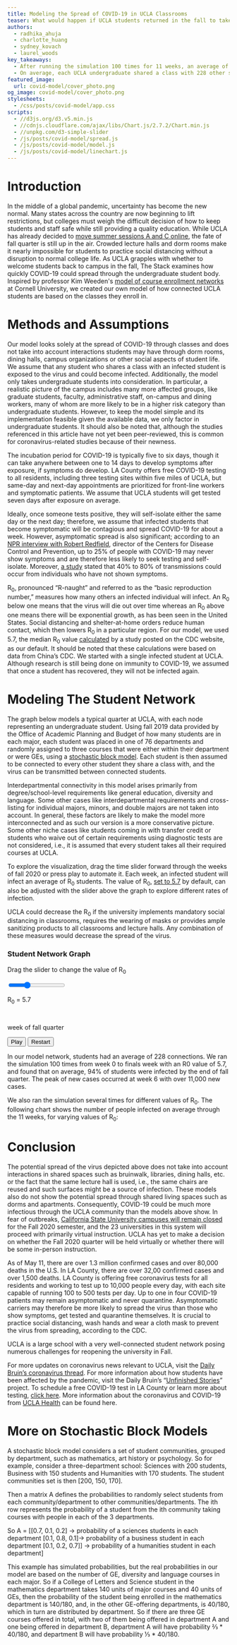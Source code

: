 ```yaml
---
title: Modeling the Spread of COVID-19 in UCLA Classrooms
teaser: What would happen if UCLA students returned in the fall to take in-person classes? We explore the potential spread of COVID-19 among students on UCLA’s campus.
authors:
  - radhika_ahuja
  - charlotte_huang
  - sydney_kovach
  - laurel_woods
key_takeaways:
  - After running the simulation 100 times for 11 weeks, an average of 94% of students were infected.
  - On average, each UCLA undergraduate shared a class with 228 other students.
featured_image:
  url: covid-model/cover_photo.png
og_image: covid-model/cover_photo.png
stylesheets:
  - /css/posts/covid-model/app.css
scripts:
  - //d3js.org/d3.v5.min.js
  - //cdnjs.cloudflare.com/ajax/libs/Chart.js/2.7.2/Chart.min.js
  - //unpkg.com/d3-simple-slider
  - /js/posts/covid-model/spread.js
  - /js/posts/covid-model/model.js
  - /js/posts/covid-model/linechart.js
---
```


# Introduction

In the middle of a global pandemic, uncertainty has become the new normal. Many states across the country are now beginning to lift restrictions, but colleges must weigh the difficult decision of how to keep students and staff safe while still providing a quality education. While UCLA has already decided to [move summer sessions A and C online](https://dailybruin.com/2020/05/11/ucla-to-hold-summer-session-c-online-considering-selective-in-person-instruction/), the fate of fall quarter is still up in the air. Crowded lecture halls and dorm rooms make it nearly impossible for students to practice social distancing without a disruption to normal college life. As UCLA grapples with whether to welcome students back to campus in the fall, The Stack examines how quickly COVID-19 could spread through the undergraduate student body. Inspired by professor Kim Weeden's [model of course enrollment networks](https://twitter.com/weedenkim/status/1258894522127396866?s=21) at Cornell University, we created our own model of how connected UCLA students are based on the classes they enroll in.

# Methods and Assumptions

Our model looks solely at the spread of COVID-19 through classes and does not take into account interactions students may have through dorm rooms, dining halls, campus organizations or other social aspects of student life. We assume that any student who shares a class with an infected student is exposed to the virus and could become infected. Additionally, the model only takes undergraduate students into consideration. In particular, a realistic picture of the campus includes many more affected groups, like graduate students, faculty, administrative staff, on-campus and dining workers, many of whom are more likely to be in a higher risk category than undergraduate students. However, to keep the model simple and its implementation feasible given the available data, we only factor in undergraduate students. It should also be noted that, although the studies referenced in this article have not yet been peer-reviewed, this is common for coronavirus-related studies because of their newness.

The incubation period for COVID-19 is typically five to six days, though it can take anywhere between one to 14 days to develop symptoms after exposure, if symptoms do develop. LA County offers free COVID-19 testing to all residents, including three testing sites within five miles of UCLA, but same-day and next-day appointments are prioritized for front-line workers and symptomatic patients. We assume that UCLA students will get tested seven days after exposure on average.

Ideally, once someone tests positive, they will self-isolate either the same day or the next day; therefore, we assume that infected students that become symptomatic will be contagious and spread COVID-19 for about a week. However, asymptomatic spread is also significant; according to an [NPR interview with Robert Redfield](https://www.npr.org/sections/health-shots/2020/03/31/824155179/cdc-director-on-models-for-the-months-to-come-this-virus-is-going-to-be-with-us), director of the Centers for Disease Control and Prevention, up to 25% of people with COVID-19 may never show symptoms and are therefore less likely to seek testing and self-isolate. Moreover, [a study](https://www.medrxiv.org/content/10.1101/2020.04.13.20063529v1) stated that 40% to 80% of transmissions could occur from individuals who have not shown symptoms.

R<sub>0</sub>, pronounced “R-naught” and referred to as the “basic reproduction number,” measures how many others an infected individual will infect. An R<sub>0</sub> below one means that the virus will die out over time whereas an R<sub>0</sub> above one means there will be exponential growth, as has been seen in the United States. Social distancing and shelter-at-home orders reduce human contact, which then lowers R<sub>0</sub> in a particular region. For our model, we used 5.7, the median R<sub>0</sub> value [calculated](https://wwwnc.cdc.gov/eid/article/26/7/20-0282_article) by a study posted on the CDC website, as our default. It should be noted that these calculations were based on data from China’s CDC. We started with a single infected student at UCLA. Although research is still being done on immunity to COVID-19, we assumed that once a student has recovered, they will not be infected again.

# Modeling The Student Network

The graph below models a typical quarter at UCLA, with each node representing an undergraduate student. Using fall 2019 data provided by the Office of Academic Planning and Budget of how many students are in each major, each student was placed in one of 76 departments and randomly assigned to three courses that were either within their department or were GEs, using a [stochastic block model](#more-on-stochastic-block-models). Each student is then assumed to be connected to every other student they share a class with, and the virus can be transmitted between connected students.

Interdepartmental connectivity in this model arises primarily from degree/school-level requirements like general education, diversity and language. Some other cases like interdepartmental requirements and cross-listing for individual majors, minors, and double majors are not taken into account. In general, these factors are likely to make the model more interconnected and as such our version is a more conservative picture. Some other niche cases like students coming in with transfer credit or students who waive out of certain requirements using diagnostic tests are not considered, i.e., it is assumed that every student takes all their required courses at UCLA.

To explore the visualization, drag the time slider forward through the weeks of fall 2020 or press play to automate it. Each week, an infected student will infect an average of R<sub>0</sub> students. The value of R<sub>0</sub>, [set to 5.7](https://wwwnc.cdc.gov/eid/article/26/7/20-0282_article) by default, can also be adjusted with the slider above the graph to explore different rates of infection.

UCLA could decrease the R<sub>0</sub> if the university implements mandatory social distancing in classrooms, requires the wearing of masks or provides ample sanitizing products to all classrooms and lecture halls. Any combination of these measures would decrease the spread of the virus.

<h3>Student Network Graph</h3>
<div class="loader-wrapper">
  <div class="loader"></div>
</div>
<div id="viz">
  <div class="r0-slider-wrapper">
    <p class="slider-title r0-title">Drag the slider to change the value of R<sub>0</sub></p>
    <input class="r0slider" type="range" min="0.1" max="18" value="5.7" step="0.1">
    <p class="r0val">R<sub>0</sub> = 5.7</p>
  </div>
  <div class="graph-wrapper">
    <div class="graph"></div>
  </div>
  <div class="row">
    <div class="column stats">
        <p class="healthy"></p>
        <p class="infected"></p>
        <p class="recovered"></p>
    </div>
    <div class="column slider-wrapper">
      <div class="slider"></div>
      <p class="slider-title">week of fall quarter</p>
    </div>
    <div class="column button-div">
      <button class="play button" type="button">Play</button>
      <button class="restart button" type="button">Restart</button>
    </div>
  </div>
</div>

In our model network, students had an average of 228 connections. We ran the simulation 100 times from week 0 to finals week with an R0 value of 5.7, and found that on average, 94% of students were infected by the end of fall quarter. The peak of new cases occurred at week 6 with over 11,000 new cases.

We also ran the simulation several times for different values of R<sub>0</sub>. The following chart shows the number of people infected on average through the 11 weeks, for varying values of R<sub>0</sub>:

<div id="linechart-wrapper">
  <canvas id="linechart"></canvas>
</div>

# Conclusion

The potential spread of the virus depicted above does not take into account interactions in shared spaces such as bruinwalk, libraries, dining halls, etc. or the fact that the same lecture hall is used, i.e., the same chairs are reused and such surfaces might be a source of infection. These models also do not show the potential spread through shared living spaces such as dorms and apartments. Consequently, COVID-19 could be much more infectious through the UCLA community than the models above show. In fear of outbreaks, [California State University campuses will remain closed](https://www2.calstate.edu/csu-system/news/Pages/CSU-Chancellor-Timothy-P-Whites-Statement-on-Fall-2020-University-Operational-Plans.aspx) for the Fall 2020 semester, and the 23 universities in this system will proceed with primarily virtual instruction. UCLA has yet to make a decision on whether the Fall 2020 quarter will be held virtually or whether there will be some in-person instruction.

As of May 11, there are over 1.3 million confirmed cases and over 80,000 deaths in the U.S. In LA County, there are over 32,00 confirmed cases and over 1,500 deaths. LA County is offering free coronavirus tests for all residents and working to test up to 10,000 people every day, with each site capable of running 100 to 500 tests per day. Up to one in four COVID-19 patients may remain asymptomatic and never quarantine. Asymptomatic carriers may therefore be more likely to spread the virus than those who show symptoms, get tested and quarantine themselves. It is crucial to practice social distancing, wash hands and wear a cloth mask to prevent the virus from spreading, according to the CDC.

UCLA is a large school with a very well-connected student network posing numerous challenges for reopening the university in Fall.

For more updates on coronavirus news relevant to UCLA, visit the [Daily Bruin’s coronavirus thread](https://features.dailybruin.com/2020/covid-19/). For more information about how students have been affected by the pandemic, visit the Daily Bruin’s “[Unfinished Stories](https://covidstories.dailybruin.com/)” project. To schedule a free COVID-19 test in LA County or learn more about testing, [click here](https://lacovidprod.service-now.com/rrs?id=rrs_apply). More information about the coronavirus and COVID-19 from [UCLA Health](https://www.uclahealth.org/coronavirus) can be found here.

# More on Stochastic Block Models

A stochastic block model considers a set of student communities, grouped by department, such as mathematics, art history or psychology. So for example, consider a three-department school: Sciences with 200 students, Business with 150 students and Humanities with 170 students. The student communities set is then [200, 150, 170].

Then a matrix A defines the probabilities to randomly select students from each community/department to other communities/departments. The ith row represents the probability of a student from the ith community taking courses with people in each of the 3 departments.

So A = [[0.7, 0.1, 0.2] → probability of a sciences students in each department
[0.1, 0.8, 0.1]→ probability of a business student in each department
[0.1, 0.2, 0.7]] → probability of a humanities student in each department]

This example has simulated probabilities, but the real probabilities in our model are based on the number of GE, diversity and language courses in each major. So if a College of Letters and Science student in the mathematics department takes 140 units of major courses and 40 units of GEs, then the probability of the student being enrolled in the mathematics department is 140/180, and, in the other GE-offering departments, is 40/180, which in turn are distributed by department. So if there are three GE courses offered in total, with two of them being offered in department A and one being offered in department B, department A will have probability ⅔ * 40/180, and department B will have probability ⅓ * 40/180.
